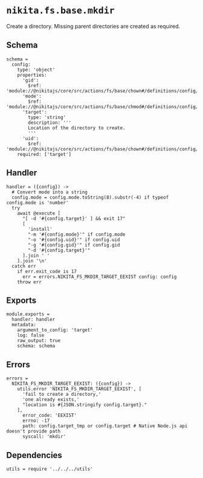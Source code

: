 
# `nikita.fs.base.mkdir`

Create a directory. Missing parent directories are created as required.

## Schema

    schema =
      config:
        type: 'object'
        properties:
          'gid':
            $ref: 'module://@nikitajs/core/src/actions/fs/base/chown#/definitions/config/properties/gid'
          'mode':
            $ref: 'module://@nikitajs/core/src/actions/fs/base/chmod#/definitions/config/properties/mode'
          'target':
            type: 'string'
            description: '''
            Location of the directory to create.
            '''
          'uid':
            $ref: 'module://@nikitajs/core/src/actions/fs/base/chown#/definitions/config/properties/uid'
        required: ['target']

## Handler

    handler = ({config}) ->
      # Convert mode into a string
      config.mode = config.mode.toString(8).substr(-4) if typeof config.mode is 'number'
      try
        await @execute [
          "[ -d '#{config.target}' ] && exit 17"
          [
            'install'
            "-m '#{config.mode}'" if config.mode
            "-o '#{config.uid}'" if config.uid
            "-g '#{config.gid}'" if config.gid
            "-d '#{config.target}'"
          ].join ' '
        ].join '\n'
      catch err
        if err.exit_code is 17
          err = errors.NIKITA_FS_MKDIR_TARGET_EEXIST config: config
        throw err

## Exports

    module.exports =
      handler: handler
      metadata:
        argument_to_config: 'target'
        log: false
        raw_output: true
        schema: schema

## Errors

    errors =
      NIKITA_FS_MKDIR_TARGET_EEXIST: ({config}) ->
        utils.error 'NIKITA_FS_MKDIR_TARGET_EEXIST', [
          'fail to create a directory,'
          'one already exists,'
          "location is #{JSON.stringify config.target}."
        ],
          error_code: 'EEXIST'
          errno: -17
          path: config.target_tmp or config.target # Native Node.js api doesn't provide path
          syscall: 'mkdir'

## Dependencies

    utils = require '../../../utils'
